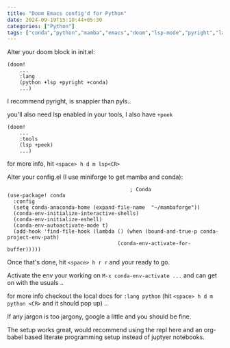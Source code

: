 ```yaml
---
title: "Doom Emacs config'd for Python"
date: 2024-09-19T15:10:44+05:30
categories: ["Python"]
tags: ["conda","python","mamba","emacs","doom","lsp-mode","pyright","language-server-protocol","lsp","miniforge","org-babel","org","conda",]
---
```



Alter your doom block in init.el:
``` elisp
(doom! 
    ...
    :lang 
    (python +lsp +pyright +conda)
    ...)
```

I recommend pyright, is snappier than pyls..

you'll also need lsp enabled in your tools, I also have `+peek`

``` elisp
(doom! 
    ...
    :tools
    (lsp +peek)
    ...)
```

for more info, hit `<space> h d m lsp<CR>`

Alter your config.el (I use miniforge to get mamba and conda):

```elisp
                                        ; Conda
(use-package! conda
  :config
  (setq conda-anaconda-home (expand-file-name  "~/mambaforge"))
  (conda-env-initialize-interactive-shells)
  (conda-env-initialize-eshell)
  (conda-env-autoactivate-mode t)
  (add-hook 'find-file-hook (lambda () (when (bound-and-true-p conda-project-env-path)
                                    (conda-env-activate-for-buffer)))))
```


Once that's done, hit `<space> h r r` and your ready to go.

Activate the env your working on `M-x conda-env-activate ...` and can get on with the usuals ..

for more info checkout the local docs for `:lang python` (hit `<space> h d m python <CR>` and it should pop up) ..


If any jargon is too jargony, google a little and you should be fine.  

The setup works great, would recommend using the repl here and an org-babel based literate programming setup instead of juptyer notebooks.

